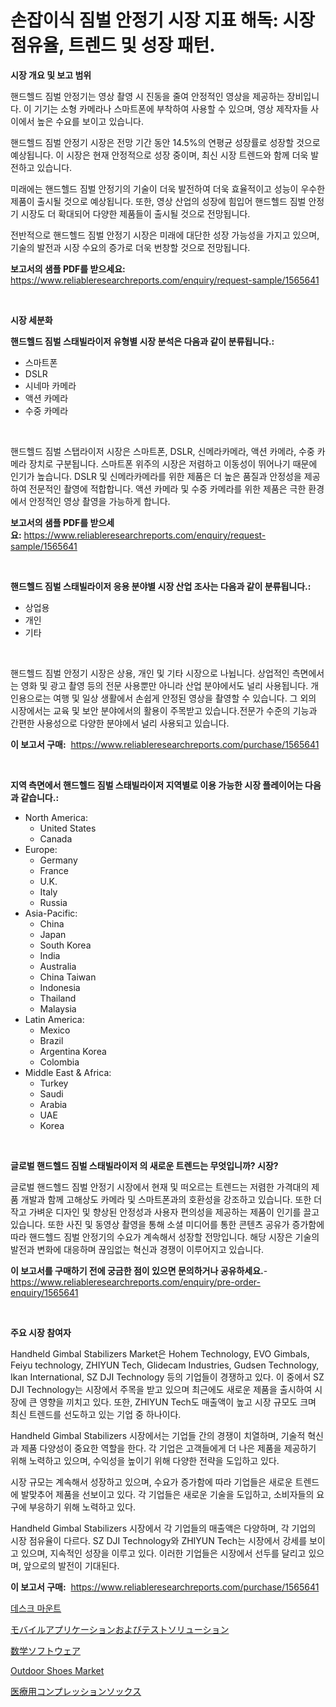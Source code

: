 <p><h1>손잡이식 짐벌 안정기 시장 지표 해독: 시장 점유율, 트렌드 및 성장 패턴.</h1></p><p><strong>시장 개요 및 보고 범위</strong></p>
<p><p>핸드헬드 짐벌 안정기는 영상 촬영 시 진동을 줄여 안정적인 영상을 제공하는 장비입니다. 이 기기는 소형 카메라나 스마트폰에 부착하여 사용할 수 있으며, 영상 제작자들 사이에서 높은 수요를 보이고 있습니다. </p><p>핸드헬드 짐벌 안정기 시장은 전망 기간 동안 14.5%의 연평균 성장률로 성장할 것으로 예상됩니다. 이 시장은 현재 안정적으로 성장 중이며, 최신 시장 트렌드와 함께 더욱 발전하고 있습니다. </p><p>미래에는 핸드헬드 짐벌 안정기의 기술이 더욱 발전하여 더욱 효율적이고 성능이 우수한 제품이 출시될 것으로 예상됩니다. 또한, 영상 산업의 성장에 힘입어 핸드헬드 짐벌 안정기 시장도 더 확대되어 다양한 제품들이 출시될 것으로 전망됩니다. </p><p>전반적으로 핸드헬드 짐벌 안정기 시장은 미래에 대단한 성장 가능성을 가지고 있으며, 기술의 발전과 시장 수요의 증가로 더욱 번창할 것으로 전망됩니다.</p></p>
<p><strong>보고서의 샘플 PDF를 받으세요:</strong> <a href="https://www.reliableresearchreports.com/enquiry/request-sample/1565641">https://www.reliableresearchreports.com/enquiry/request-sample/1565641</a></p>
<p>&nbsp;</p>
<p><strong>시장 세분화</strong></p>
<p><strong>핸드헬드 짐벌 스태빌라이저 유형별 시장 분석은 다음과 같이 분류됩니다.:</strong></p>
<p><ul><li>스마트폰</li><li>DSLR</li><li>시네마 카메라</li><li>액션 카메라</li><li>수중 카메라</li></ul></p>
<p>&nbsp;</p>
<p><p>핸드헬드 짐벌 스탭라이저 시장은 스마트폰, DSLR, 신메라카메라, 액션 카메라, 수중 카메라 장치로 구분됩니다. 스마트폰 위주의 시장은 저렴하고 이동성이 뛰어나기 때문에 인기가 높습니다. DSLR 및 신메라카메라를 위한 제품은 더 높은 품질과 안정성을 제공하여 전문적인 촬영에 적합합니다. 액션 카메라 및 수중 카메라를 위한 제품은 극한 환경에서 안정적인 영상 촬영을 가능하게 합니다.</p></p>
<p><strong>보고서의 샘플 PDF를 받으세요:</strong>&nbsp;<a href="https://www.reliableresearchreports.com/enquiry/request-sample/1565641">https://www.reliableresearchreports.com/enquiry/request-sample/1565641</a></p>
<p>&nbsp;</p>
<p><strong> 핸드헬드 짐벌 스태빌라이저 응용 분야별 시장 산업 조사는 다음과 같이 분류됩니다.:</strong></p>
<p><ul><li>상업용</li><li>개인</li><li>기타</li></ul></p>
<p>&nbsp;</p>
<p><p>핸드헬드 짐벌 안정기 시장은 상용, 개인 및 기타 시장으로 나뉩니다. 상업적인 측면에서는 영화 및 광고 촬영 등의 전문 사용뿐만 아니라 산업 분야에서도 널리 사용됩니다. 개인용으로는 여행 및 일상 생활에서 손쉽게 안정된 영상을 촬영할 수 있습니다. 그 외의 시장에서는 교육 및 보안 분야에서의 활용이 주목받고 있습니다.전문가 수준의 기능과 간편한 사용성으로 다양한 분야에서 널리 사용되고 있습니다.</p></p>
<p><strong>이 보고서 구매:</strong>&nbsp; <a href="https://www.reliableresearchreports.com/purchase/1565641">https://www.reliableresearchreports.com/purchase/1565641</a></p>
<p>&nbsp;</p>
<p><strong>지역 측면에서 핸드헬드 짐벌 스태빌라이저 지역별로 이용 가능한 시장 플레이어는 다음과 같습니다.:</strong></p>
<p><ul>
    <li>
        North America:
        <ul>
            <li>United States</li>
            <li>Canada</li>
        </ul>
    </li>
    <li>
        Europe:
        <ul>
            <li>Germany</li>
            <li>France</li>
            <li>U.K.</li>
            <li>Italy</li>
            <li>Russia</li>
        </ul>
    </li>
    <li>
        Asia-Pacific:
        <ul>
            <li>China</li>
            <li>Japan</li>
            <li>South Korea</li>
            <li>India</li>
            <li>Australia</li>
            <li>China Taiwan</li>
            <li>Indonesia</li>
            <li>Thailand</li>
            <li>Malaysia</li>
        </ul>
    </li>
    <li>
        Latin America:
        <ul>
            <li>Mexico</li>
            <li>Brazil</li>
            <li>Argentina Korea</li>
            <li>Colombia</li>
        </ul>
    </li>
    <li>
        Middle East & Africa:
        <ul>
            <li>Turkey</li>
            <li>Saudi</li>
            <li>Arabia</li>
            <li>UAE</li>
            <li>Korea</li>
        </ul>
    </li>
    </ul></p>
<p>&nbsp;</p>
<p><strong>글로벌 핸드헬드 짐벌 스태빌라이저 의 새로운 트렌드는 무엇입니까? 시장?</strong></p>
<p><p>글로벌 핸드헬드 짐벌 안정기 시장에서 현재 및 떠오르는 트렌드는 저렴한 가격대의 제품 개발과 함께 고해상도 카메라 및 스마트폰과의 호환성을 강조하고 있습니다. 또한 더 작고 가벼운 디자인 및 향상된 안정성과 사용자 편의성을 제공하는 제품이 인기를 끌고 있습니다. 또한 사진 및 동영상 촬영을 통해 소셜 미디어를 통한 콘텐츠 공유가 증가함에 따라 핸드헬드 짐벌 안정기의 수요가 계속해서 성장할 전망입니다. 해당 시장은 기술의 발전과 변화에 대응하며 끊임없는 혁신과 경쟁이 이루어지고 있습니다.</p></p>
<p><strong>이 보고서를 구매하기 전에 궁금한 점이 있으면 문의하거나 공유하세요.</strong>- <a href="https://www.reliableresearchreports.com/enquiry/pre-order-enquiry/1565641">https://www.reliableresearchreports.com/enquiry/pre-order-enquiry/1565641</a></p>
<p>&nbsp;</p>
<p><strong>주요 시장 참여자</strong></p>
<p><p>Handheld Gimbal Stabilizers Market은 Hohem Technology, EVO Gimbals, Feiyu technology, ZHIYUN Tech, Glidecam Industries, Gudsen Technology, Ikan International, SZ DJI Technology 등의 기업들이 경쟁하고 있다. 이 중에서 SZ DJI Technology는 시장에서 주목을 받고 있으며 최근에도 새로운 제품을 출시하여 시장에 큰 영향을 끼치고 있다. 또한, ZHIYUN Tech도 매출액이 높고 시장 규모도 크며 최신 트렌드를 선도하고 있는 기업 중 하나이다.</p><p>Handheld Gimbal Stabilizers 시장에서는 기업들 간의 경쟁이 치열하며, 기술적 혁신과 제품 다양성이 중요한 역할을 한다. 각 기업은 고객들에게 더 나은 제품을 제공하기 위해 노력하고 있으며, 수익성을 높이기 위해 다양한 전략을 도입하고 있다.</p><p>시장 규모는 계속해서 성장하고 있으며, 수요가 증가함에 따라 기업들은 새로운 트렌드에 발맞추어 제품을 선보이고 있다. 각 기업들은 새로운 기술을 도입하고, 소비자들의 요구에 부응하기 위해 노력하고 있다.</p><p>Handheld Gimbal Stabilizers 시장에서 각 기업들의 매출액은 다양하며, 각 기업의 시장 점유율이 다르다. SZ DJI Technology와 ZHIYUN Tech는 시장에서 강세를 보이고 있으며, 지속적인 성장을 이루고 있다. 이러한 기업들은 시장에서 선두를 달리고 있으며, 앞으로의 발전이 기대된다.</p></p>
<p><strong>이 보고서 구매:</strong>&nbsp;&nbsp;<a href="https://www.reliableresearchreports.com/purchase/1565641">https://www.reliableresearchreports.com/purchase/1565641</a></p>
<p><p><a href="https://github.com/TobyKub4685/Market-Research-Report-List-1/blob/main/68835665502.md">데스크 마운트</a></p><p><a href="https://medium.com/@vivakuvalis2005/%E3%83%A2%E3%83%90%E3%82%A4%E3%83%AB%E3%82%A2%E3%83%97%E3%83%AA%E3%82%B1%E3%83%BC%E3%82%B7%E3%83%A7%E3%83%B3%E3%81%8A%E3%82%88%E3%81%B3%E3%83%86%E3%82%B9%E3%83%88%E3%82%BD%E3%83%AA%E3%83%A5%E3%83%BC%E3%82%B7%E3%83%A7%E3%83%B3%E5%B8%82%E5%A0%B4%E3%81%AF-%E5%B8%82%E5%A0%B4%E3%82%B7%E3%82%A7%E3%82%A2-%E5%B8%82%E5%A0%B4%E5%8B%95%E5%90%91-%E5%B8%82%E5%A0%B4%E6%88%90%E9%95%B7%E3%81%AB%E9%96%A2%E3%81%99%E3%82%8B%E6%83%85%E5%A0%B1%E3%82%92%E6%8F%90%E4%BE%9B%E3%81%97%E3%81%A6%E3%81%84%E3%81%BE%E3%81%99-bd7547846613">モバイルアプリケーションおよびテストソリューション</a></p><p><a href="https://github.com/nxboeu02965442/Market-Research-Report-List-1/blob/main/33157066056.md">数学ソフトウェア</a></p><p><a href="https://github.com/rahu1506/Market-Research-Report-List-3/blob/main/outdoor-shoes-market.md">Outdoor Shoes Market</a></p><p><a href="https://medium.com/@charm854/%E5%8C%BB%E7%99%82%E7%94%A8%E3%82%B3%E3%83%B3%E3%83%97%E3%83%AC%E3%83%83%E3%82%B7%E3%83%A7%E3%83%B3%E3%82%BD%E3%83%83%E3%82%AF%E3%82%B9%E5%B8%82%E5%A0%B4-%E5%B8%82%E5%A0%B4cagr-%E5%B8%82%E5%A0%B4%E3%83%88%E3%83%AC%E3%83%B3%E3%83%89-%E3%81%8A%E3%82%88%E3%81%B3%E6%88%90%E9%95%B7%E6%88%A6%E7%95%A5%E3%81%AB%E9%96%A2%E3%81%99%E3%82%8B%E6%83%85%E5%A0%B1-6c009382cac8">医療用コンプレッションソックス</a></p></p>
